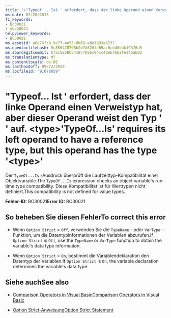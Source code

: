 ```yaml
---
title: "\"Typeof... Ist ' erfordert, dass der linke Operand einen Verweistyp hat, aber dieser Operand weist den Typ ' ' auf. <type>"
ms.date: 07/20/2015
f1_keywords:
- bc30021
- vbc30021
helpviewer_keywords:
- BC30021
ms.assetid: a6e76fc8-9c7f-4e55-8b68-e6e7b03a6737
ms.openlocfilehash: 5c856470798b2d7d620fd65ac6cdd8ddb19376d5
ms.sourcegitcommit: bf5c5850654187705bc94cc40ebfb62fe346ab02
ms.translationtype: MT
ms.contentlocale: de-DE
ms.lasthandoff: 09/23/2020
ms.locfileid: "91078059"
---
```

# <a name="typeofis-requires-its-left-operand-to-have-a-reference-type-but-this-operand-has-the-type-type"></a><span data-ttu-id="f998f-102">"Typeof... Ist ' erfordert, dass der linke Operand einen Verweistyp hat, aber dieser Operand weist den Typ ' ' auf. \<type></span><span class="sxs-lookup"><span data-stu-id="f998f-102">'TypeOf...Is' requires its left operand to have a reference type, but this operand has the type '\<type>'</span></span>

<span data-ttu-id="f998f-103">Der `TypeOf...Is` -Ausdruck überprüft die Laufzeittyp-Kompatibilität einer Objektvariable.</span><span class="sxs-lookup"><span data-stu-id="f998f-103">The `TypeOf...Is` expression checks an object variable's run-time type compatibility.</span></span> <span data-ttu-id="f998f-104">Diese Kompatibilität ist für Werttypen nicht definiert.</span><span class="sxs-lookup"><span data-stu-id="f998f-104">This compatibility is not defined for value types.</span></span>  
  
 <span data-ttu-id="f998f-105">**Fehler-ID:** BC30021</span><span class="sxs-lookup"><span data-stu-id="f998f-105">**Error ID:** BC30021</span></span>  
  
## <a name="to-correct-this-error"></a><span data-ttu-id="f998f-106">So beheben Sie diesen Fehler</span><span class="sxs-lookup"><span data-stu-id="f998f-106">To correct this error</span></span>  
  
- <span data-ttu-id="f998f-107">Wenn `Option Strict` = `Off`, verwenden Sie die `TypeName` - oder `VarType` -Funktion, um die Datentypinformationen der Variablen abzurufen.</span><span class="sxs-lookup"><span data-stu-id="f998f-107">If `Option Strict` is `Off`, use the `TypeName` or `VarType` function to obtain the variable's data type information.</span></span>  
  
- <span data-ttu-id="f998f-108">Wenn `Option Strict` = `On`, bestimmt die Variablendeklaration den Datentyp der Variablen.</span><span class="sxs-lookup"><span data-stu-id="f998f-108">If `Option Strict` is `On`, the variable declaration determines the variable's data type.</span></span>  
  
## <a name="see-also"></a><span data-ttu-id="f998f-109">Siehe auch</span><span class="sxs-lookup"><span data-stu-id="f998f-109">See also</span></span>

- [<span data-ttu-id="f998f-110">Comparison Operators in Visual Basic</span><span class="sxs-lookup"><span data-stu-id="f998f-110">Comparison Operators in Visual Basic</span></span>](../programming-guide/language-features/operators-and-expressions/comparison-operators.md)

- [<span data-ttu-id="f998f-111">Option Strict-Anweisung</span><span class="sxs-lookup"><span data-stu-id="f998f-111">Option Strict Statement</span></span>](../language-reference/statements/option-strict-statement.md)
